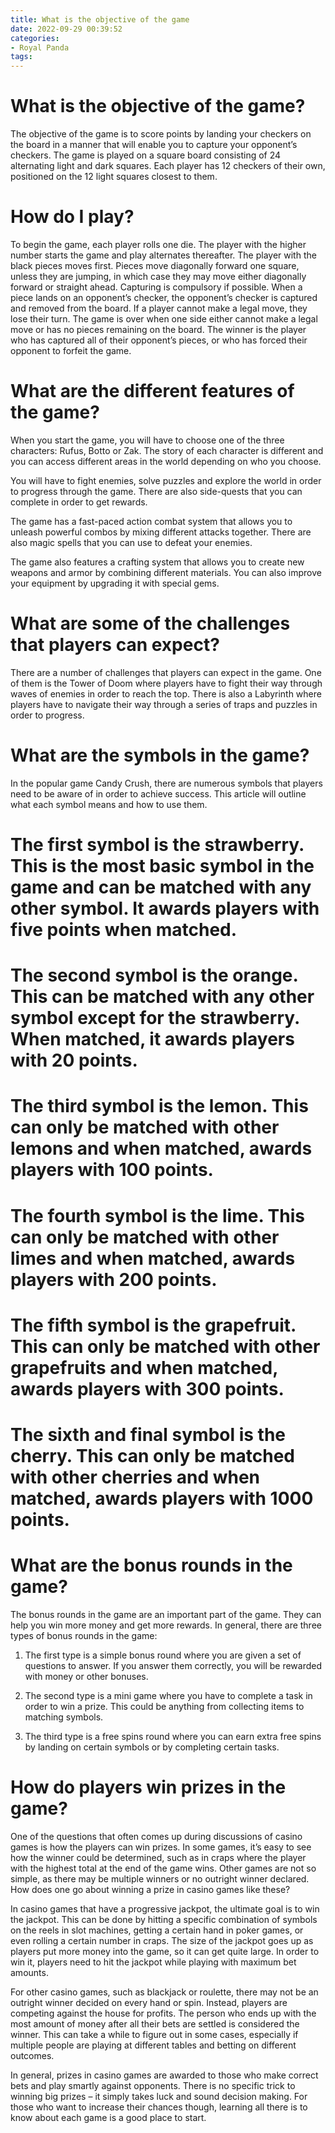 ```yaml
---
title: What is the objective of the game
date: 2022-09-29 00:39:52
categories:
- Royal Panda
tags:
---
```



#  What is the objective of the game?

The objective of the game is to score points by landing your checkers on the board in a manner that will enable you to capture your opponent’s checkers. The game is played on a square board consisting of 24 alternating light and dark squares. Each player has 12 checkers of their own, positioned on the 12 light squares closest to them.

# How do I play?

To begin the game, each player rolls one die. The player with the higher number starts the game and play alternates thereafter. The player with the black pieces moves first. Pieces move diagonally forward one square, unless they are jumping, in which case they may move either diagonally forward or straight ahead. Capturing is compulsory if possible. When a piece lands on an opponent’s checker, the opponent’s checker is captured and removed from the board. If a player cannot make a legal move, they lose their turn. The game is over when one side either cannot make a legal move or has no pieces remaining on the board. The winner is the player who has captured all of their opponent’s pieces, or who has forced their opponent to forfeit the game.

#  What are the different features of the game?

When you start the game, you will have to choose one of the three characters: Rufus, Botto or Zak. The story of each character is different and you can access different areas in the world depending on who you choose.

You will have to fight enemies, solve puzzles and explore the world in order to progress through the game. There are also side-quests that you can complete in order to get rewards.

The game has a fast-paced action combat system that allows you to unleash powerful combos by mixing different attacks together. There are also magic spells that you can use to defeat your enemies.

The game also features a crafting system that allows you to create new weapons and armor by combining different materials. You can also improve your equipment by upgrading it with special gems.

# What are some of the challenges that players can expect?


There are a number of challenges that players can expect in the game. One of them is the Tower of Doom where players have to fight their way through waves of enemies in order to reach the top. There is also a Labyrinth where players have to navigate their way through a series of traps and puzzles in order to progress.

#  What are the symbols in the game?

In the popular game Candy Crush, there are numerous symbols that players need to be aware of in order to achieve success. This article will outline what each symbol means and how to use them.

# The first symbol is the strawberry. This is the most basic symbol in the game and can be matched with any other symbol. It awards players with five points when matched.

# The second symbol is the orange. This can be matched with any other symbol except for the strawberry. When matched, it awards players with 20 points.

# The third symbol is the lemon. This can only be matched with other lemons and when matched, awards players with 100 points.

# The fourth symbol is the lime. This can only be matched with other limes and when matched, awards players with 200 points.

# The fifth symbol is the grapefruit. This can only be matched with other grapefruits and when matched, awards players with 300 points.

# The sixth and final symbol is the cherry. This can only be matched with other cherries and when matched, awards players with 1000 points.

#  What are the bonus rounds in the game?

The bonus rounds in the game are an important part of the game. They can help you win more money and get more rewards. In general, there are three types of bonus rounds in the game:

1. The first type is a simple bonus round where you are given a set of questions to answer. If you answer them correctly, you will be rewarded with money or other bonuses.

2. The second type is a mini game where you have to complete a task in order to win a prize. This could be anything from collecting items to matching symbols.

3. The third type is a free spins round where you can earn extra free spins by landing on certain symbols or by completing certain tasks.

#  How do players win prizes in the game?

One of the questions that often comes up during discussions of casino games is how the players can win prizes. In some games, it’s easy to see how the winner could be determined, such as in craps where the player with the highest total at the end of the game wins. Other games are not so simple, as there may be multiple winners or no outright winner declared. How does one go about winning a prize in casino games like these?

In casino games that have a progressive jackpot, the ultimate goal is to win the jackpot. This can be done by hitting a specific combination of symbols on the reels in slot machines, getting a certain hand in poker games, or even rolling a certain number in craps. The size of the jackpot goes up as players put more money into the game, so it can get quite large. In order to win it, players need to hit the jackpot while playing with maximum bet amounts.

For other casino games, such as blackjack or roulette, there may not be an outright winner decided on every hand or spin. Instead, players are competing against the house for profits. The person who ends up with the most amount of money after all their bets are settled is considered the winner. This can take a while to figure out in some cases, especially if multiple people are playing at different tables and betting on different outcomes.

In general, prizes in casino games are awarded to those who make correct bets and play smartly against opponents. There is no specific trick to winning big prizes – it simply takes luck and sound decision making. For those who want to increase their chances though, learning all there is to know about each game is a good place to start.